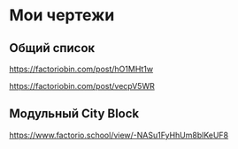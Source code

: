 # Мои чертежи

## Общий список

https://factoriobin.com/post/hO1MHt1w

https://factoriobin.com/post/vecpV5WR

## Модульный City Block

https://www.factorio.school/view/-NASu1FyHhUm8blKeUF8

